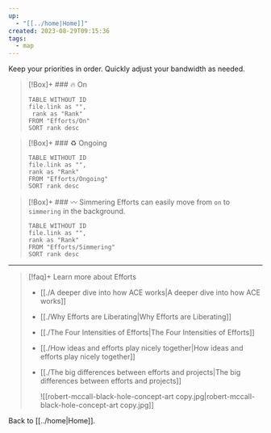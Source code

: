 ```yaml
---
up:
  - "[[../home|Home]]"
created: 2023-08-29T09:15:36
tags:
  - map
---
```

Keep your priorities in order. Quickly adjust your bandwidth as needed. 

> [!Box]+ ### 🔥 On
> ``` dataview
> TABLE WITHOUT ID
> file.link as "",
>  rank as "Rank"
> FROM "Efforts/On"
> SORT rank desc
> ```

> [!Box]+ ### ♻️ Ongoing
> ``` dataview
> TABLE WITHOUT ID
> file.link as "",
> rank as "Rank"
> FROM "Efforts/Ongoing"
> SORT rank desc
> ```

> [!Box]+ ### 〰️ Simmering
> Efforts can easily move from `on` to `simmering` in the background.
>
> ``` dataview
> TABLE WITHOUT ID
> file.link as "",
> rank as "Rank"
> FROM "Efforts/Simmering"
> SORT rank desc
> ```

---

> [!faq]+ Learn more about Efforts
> - [[./A deeper dive into how ACE works|A deeper dive into how ACE works]]
> - [[./Why Efforts are Liberating|Why Efforts are Liberating]]
> - [[./The Four Intensities of Efforts|The Four Intensities of Efforts]]
> - [[./How ideas and efforts play nicely together|How ideas and efforts play nicely together]]
> - [[./The big differences between efforts and projects|The big differences between efforts and projects]]
>   
>   ![[robert-mccall-black-hole-concept-art copy.jpg|robert-mccall-black-hole-concept-art copy.jpg]]

Back to [[../home|Home]].
